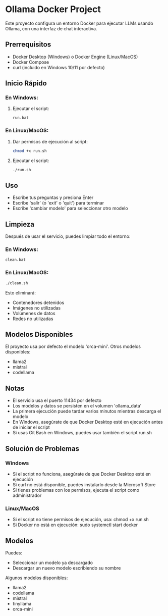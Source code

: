 # Ollama Docker Project

Este proyecto configura un entorno Docker para ejecutar LLMs usando Ollama, con una interfaz de chat interactiva.

## Prerrequisitos

- Docker Desktop (Windows) o Docker Engine (Linux/MacOS)
- Docker Compose
- curl (incluido en Windows 10/11 por defecto)

## Inicio Rápido

### En Windows:
1. Ejecutar el script:
   ```batch
   run.bat
   ```

### En Linux/MacOS:
1. Dar permisos de ejecución al script:
   ```bash
   chmod +x run.sh
   ```

2. Ejecutar el script:
   ```bash
   ./run.sh
   ```

## Uso

- Escribe tus preguntas y presiona Enter
- Escribe 'salir' (o 'exit' o 'quit') para terminar
- Escribe 'cambiar modelo' para seleccionar otro modelo

## Limpieza

Después de usar el servicio, puedes limpiar todo el entorno:

### En Windows:
```batch
clean.bat
```

### En Linux/MacOS:
```bash
./clean.sh
```

Esto eliminará:
- Contenedores detenidos
- Imágenes no utilizadas
- Volúmenes de datos
- Redes no utilizadas

## Modelos Disponibles

El proyecto usa por defecto el modelo 'orca-mini'. Otros modelos disponibles:
- llama2
- mistral
- codellama

## Notas

- El servicio usa el puerto 11434 por defecto
- Los modelos y datos se persisten en el volumen 'ollama_data'
- La primera ejecución puede tardar varios minutos mientras descarga el modelo
- En Windows, asegúrate de que Docker Desktop esté en ejecución antes de iniciar el script
- Si usas Git Bash en Windows, puedes usar también el script run.sh

## Solución de Problemas

### Windows
- Si el script no funciona, asegúrate de que Docker Desktop esté en ejecución
- Si curl no está disponible, puedes instalarlo desde la Microsoft Store
- Si tienes problemas con los permisos, ejecuta el script como administrador

### Linux/MacOS
- Si el script no tiene permisos de ejecución, usa: chmod +x run.sh
- Si Docker no está en ejecución: sudo systemctl start docker

## Modelos

Puedes:
- Seleccionar un modelo ya descargado
- Descargar un nuevo modelo escribiendo su nombre

Algunos modelos disponibles:
- llama2
- codellama
- mistral
- tinyllama
- orca-mini
